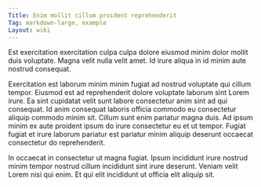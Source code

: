 ```yaml
---
Title: Enim mollit cillum proident reprehenderit
Tag: markdown-large, example
Layout: wiki
---
```

Est exercitation exercitation culpa culpa dolore eiusmod minim dolor mollit duis voluptate. Magna velit nulla velit amet. Id irure aliqua in id minim aute nostrud consequat.

Exercitation est laborum minim minim fugiat ad nostrud voluptate qui cillum tempor. Eiusmod est ad reprehenderit dolore voluptate laborum sint Lorem irure. Ea sint cupidatat velit sunt labore consectetur anim sint ad qui consequat. Id anim consequat laboris officia commodo eu consectetur aliquip commodo minim sit. Cillum sunt enim pariatur magna duis. Ad ipsum minim ex aute proident ipsum do irure consectetur eu et ut tempor. Fugiat fugiat et irure laborum pariatur est pariatur minim aliquip deserunt occaecat consectetur do reprehenderit.

In occaecat in consectetur ut magna fugiat. Ipsum incididunt irure nostrud minim tempor nostrud cillum incididunt sint irure deserunt. Veniam velit Lorem nisi qui enim. Et qui elit incididunt ut officia elit aliquip sit.